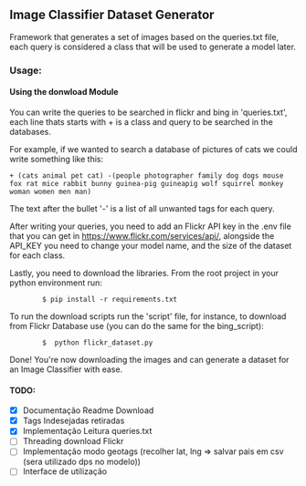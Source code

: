 ## Image Classifier Dataset Generator

Framework that generates a set of images based on the queries.txt file,
each query is considered a class that will be used to generate a model later.


### Usage:
#### Using the donwload Module


You can write the queries to be searched in flickr and bing in 'queries.txt',
each line thats starts with + is a class and query to be searched in the databases.


For example, if we wanted to search a database of pictures of cats we could
write something like this:

    + (cats animal pet cat) -(people photographer family dog dogs mouse fox rat mice rabbit bunny guinea-pig guineapig wolf squirrel monkey woman women men man) 

The text after the bullet '-' is a list of all unwanted tags for each query.

After writing your queries, you need to add an Flickr API key in the .env
file that you can get in https://www.flickr.com/services/api/, alongside the API_KEY you need to change your model name, and the size of the dataset for each class.

Lastly, you need to download the libraries. From the root project in your python environment run:

            
            $ pip install -r requirements.txt

            

To run the download scripts run the 'script' file, for instance, to download from Flickr Database use (you can do the same for the bing_script):

         
            $  python flickr_dataset.py

        

Done! You're now downloading the images and can generate a dataset for an Image Classifier with ease.

#### TODO:
- [x] Documentação Readme Download
- [x] Tags Indesejadas retiradas
- [x] Implementação Leitura queries.txt
- [ ] Threading download Flickr
- [ ] Implementação modo geotags (recolher lat, lng => salvar pais em csv (sera utilizado dps no modelo))
- [ ] Interface de utilização
